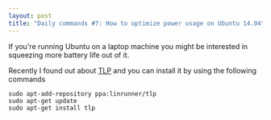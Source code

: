 ```yaml
---
layout: post
title: "Daily commands #7: How to optimize power usage on Ubuntu 14.04"
---
```


If you're running Ubuntu on a laptop machine you might be interested in squeezing more battery life out of it.

<!--more-->

Recently I found out about [TLP](http://linrunner.de/en/tlp/docs/tlp-linux-advanced-power-management.html) and you can install it by using the following commands

```
sudo apt-add-repository ppa:linrunner/tlp
sudo apt-get update
sudo apt-get install tlp
```

